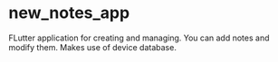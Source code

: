 # new_notes_app

FLutter application for creating and managing. You can add notes and modify them. Makes use of device database.
